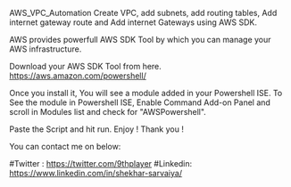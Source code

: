 AWS_VPC_Automation
Create VPC, add subnets, add routing tables, Add internet gateway route and Add internet Gateways using AWS SDK.


AWS provides powerfull AWS SDK Tool by which you can manage your AWS infrastructure. 

Download your AWS SDK Tool from here.
https://aws.amazon.com/powershell/

Once you install it, You will see a module added in your Powershell ISE.
To See the module in Powershell ISE, Enable Command Add-on Panel and scroll in Modules list and check for "AWSPowershell".

Paste the Script and hit run. Enjoy ! Thank you ! 


You can contact me on below:

#Twitter : https://twitter.com/9thplayer
#Linkedin: https://www.linkedin.com/in/shekhar-sarvaiya/
